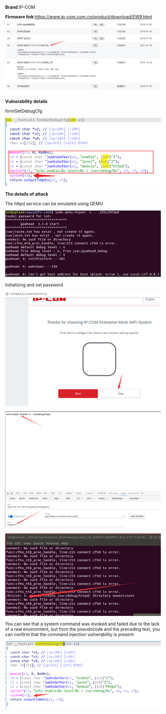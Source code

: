 **Brand**:IP-COM

**Firmware link**:https://www.ip-com.com.cn/product/download/EW9.html

![image-20221015222831773](1_bof.assets/image-20221015222831773.png)

**Vulnerability details**

formSetDebugCfg

![image-20221016152749432](2_cmdi.assets/image-20221016152749432.png)



**The details of attack**

The httpd service can be emulated using QEMU

![image-20221015223902296](1_bof.assets/image-20221015223902296.png)

Initializing and set password

![image-20221015224131901](1_bof.assets/image-20221015224131901.png)

![image-20221016152934954](2_cmdi.assets/image-20221016152934954.png)

![image-20221016161026133](2_cmdi.assets/image-20221016161026133.png)

You can see that a system command was invoked and failed due to the lack of a real environment, but from the pseudocode and the preceding text, you can confirm that the command injection vulnerability is present

![image-20221016161533978](2_cmdi.assets/image-20221016161533978.png)
